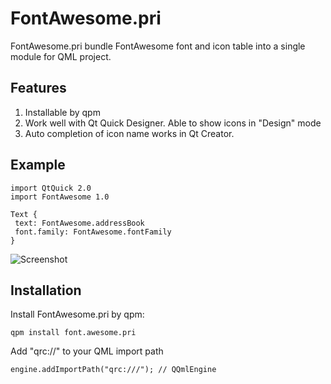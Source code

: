 # FontAwesome.pri

FontAwesome.pri bundle FontAwesome font and icon table into a single module for QML project.

Features
--------

 1. Installable by qpm
 2. Work well with Qt Quick Designer. Able to show icons in "Design" mode
 3. Auto completion of icon name works in Qt Creator.
 
Example
-------
 
 ```
import QtQuick 2.0
import FontAwesome 1.0

Text {
  text: FontAwesome.addressBook
  font.family: FontAwesome.fontFamily
}
```
 
![Screenshot](https://raw.githubusercontent.com/benlau/fontawesome.pri/master/docs/designmode.png)

Installation
------------

Install FontAwesome.pri by qpm:

    qpm install font.awesome.pri
    
Add "qrc://" to your QML import path

    engine.addImportPath("qrc:///"); // QQmlEngine
   
    
